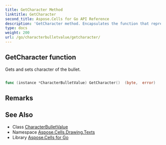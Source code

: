 ```yaml
---
title: GetCharacter Method 
linktitle: GetCharacter
second_title: Aspose.Cells for Go API Reference
description: 'GetCharacter method. Encapsulates the function that represents getcharacter in Go.'
type: docs
weight: 200
url: /go/characterbulletvalue/getcharacter/
---
```


## GetCharacter function

Gets and sets character of the bullet.

```go

func (instance *CharacterBulletValue) GetCharacter()  (byte,  error) 

```

## Remarks


## See Also

* Class [CharacterBulletValue](../)
* Namespace [Aspose.Cells.Drawing.Texts](../../)
* Library [Aspose.Cells for Go](../../../)
